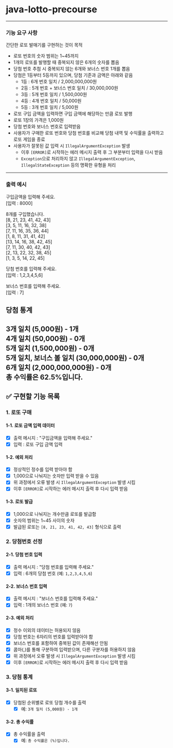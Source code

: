 # java-lotto-precourse

---

### 기능 요구 사항
간단한 로또 발매기를 구현하는 것이 목적
- 로또 번호의 숫자 범위는 1~45까지
- 1개의 로또를 발행할 때 중복되지 않은 6개의 숫자를 뽑음
- 당첨 번호 추첨 시 중복되지 않는 6개와 보너스 번호 1개를 뽑음
- 당첨은 1등부터 5등까지 있으며, 당첨 기준과 금액은 아래와 같음
  - 1등 : 6개 번호 일치 / 2,000,000,000원
  - 2등 : 5개 번호 + 보너스 번호 일치 / 30,000,000원
  - 3등 : 5개 번호 일치 / 1,500,000원
  - 4등 : 4개 번호 일치 / 50,000원
  - 5등 : 3개 번호 일치 / 5,000원
- 로또 구입 금액을 입력하면 구입 금액에 해당하는 만큼 로또 발행
- 로또 1장의 가격은 1,000원
- 당첨 번호와 보너스 번호로 입력받음
- 사용자가 구매한 로또 번호와 당첨 번호를 비교해 당첨 내역 및 수익률을 출력하고 로또 게임을 종료
- 사용자가 잘못된 값 입력 시 `IllegalArgumentException` 발생
  - 이후 `[ERROR]`로 시작하는 에러 메시지 출력 후 그 부분부터 입력을 다시 받음
  - `Exception`으로 처리하지 않고 `IllegalArgumentException`, `IllegalStateException` 등의 명확한 유형을 처리

---

### 출력 예시
구입금액을 입력해 주세요.  
[입력 : 8000]

8개를 구입했습니다.  
[8, 21, 23, 41, 42, 43]  
[3, 5, 11, 16, 32, 38]  
[7, 11, 16, 35, 36, 44]  
[1, 8, 11, 31, 41, 42]  
[13, 14, 16, 38, 42, 45]  
[7, 11, 30, 40, 42, 43]  
[2, 13, 22, 32, 38, 45]  
[1, 3, 5, 14, 22, 45]

당첨 번호를 입력해 주세요.  
[입력 : 1,2,3,4,5,6]

보너스 번호를 입력해 주세요.  
[입력 : 7]

당첨 통계
---  
3개 일치 (5,000원) - 1개  
4개 일치 (50,000원) - 0개  
5개 일치 (1,500,000원) - 0개  
5개 일치, 보너스 볼 일치 (30,000,000원) - 0개  
6개 일치 (2,000,000,000원) - 0개  
총 수익률은 62.5%입니다.
---

## ✅ 구현할 기능 목록

### 1. 로또 구매
#### 1-1. 로또 금액 입력 데이터
- [x] 출력 메시지 : "구입금액을 입력해 주세요."
- [x] 입력 : 로또 구입 금액 입력

#### 1-2. 예외 처리
- [x] 정상적인 정수를 입력 받아야 함
- [x] 1,000으로 나눠지는 숫자만 입력 받을 수 있음
- [x] 위 과정에서 오류 발생 시 `IllegalArgumentException` 발생 시킴
- [x] 이후 `[ERROR]`로 시작하는 에러 메시지 출력 후 다시 입력 받음

#### 1-3. 로또 발급
- [x] 1,000으로 나눠지는 개수만큼 로또를 발급함
- [x] 숫자의 범위는 1~45 사이의 숫자
- [x] 발급된 로또는 `[8, 21, 23, 41, 42, 43]` 형식으로 출력

### 2. 당첨번호 선정
#### 2-1. 당첨 번호 입력
- [x] 출력 메시지 : "당첨 번호를 입력해 주세요."
- [x] 입력 : 6개의 당첨 번호 (예: `1,2,3,4,5,6`)

#### 2-2. 보너스 번호 입력
- [x] 출력 메시지 : "보너스 번호를 입력해 주세요."
- [x] 입력 : 1개의 보너스 번호 (예: `7`)

#### 2-3. 예외 처리
- [x] 정수 이외의 데이터는 허용되지 않음
- [x] 당첨 번호는 6자리의 번호를 입력받아야 함
- [x] 보너스 번호를 포함하여 중복된 값이 존재해선 안됨
- [x] 콤마(,)를 통해 구분하여 입력받으며, 다른 구분자를 허용하지 않음
- [x] 위 과정에서 오류 발생 시 `IllegalArgumentException` 발생 시킴
- [x] 이후 `[ERROR]`로 시작하는 에러 메시지 출력 후 다시 입력 받음

### 3. 당첨 통계
#### 3-1. 일치된 로또
- [x] 당첨된 순위별로 로또 당첨 개수를 출력
  - [x] 예: `3개 일치 (5,000원) - 1개`

#### 3-2. 총 수익률
- [x] 총 수익률을 출력
  - [x] 예: `총 수익률은 (%)입니다.`